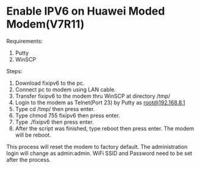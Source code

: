 # Enable IPV6 on Huawei Moded Modem(V7R11)

Requirements:
1. Putty
2. WinSCP

Steps:
1. Download fixipv6 to the pc.
2. Connect pc to modem using LAN cable.
3. Transfer fixipv6 to the modem thru WinSCP at directory /tmp/
4. Login to the modem as Telnet(Port 23) by Putty as root@192.168.8.1
5. Type cd /tmp/ then press enter.
6. Type chmod 755 fixipv6 then press enter.
7. Type ./fixipv6 then press enter.
8. After the script was finished, type reboot then press enter. The modem will be reboot.

This process will reset the modem to factory default. The administration login will change as admin:admin. WiFi SSID and Password need to be set after the process.
